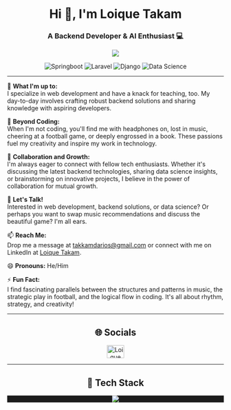 <h1 align="center">Hi 👋, I'm Loique Takam</h1>
<h3 align="center">A Backend Developer & AI Enthusiast 💻</h3>

<p align="center">
  <img src="https://readme-typing-svg.herokuapp.com?font=product+sans&amp;color=06ACBD&amp;center=true&amp;lines=%24%20sudo%20apt%20install%20brain&amp;duration=7000">
</p>

<p align="center">
  <img src="https://img.shields.io/badge/Springboot-6DB33F?style=for-the-badge&logo=springboot&logoColor=white" alt="Springboot">
  <img src="https://img.shields.io/badge/Laravel-FF2D20?style=for-the-badge&logo=laravel&logoColor=white" alt="Laravel">
  <img src="https://img.shields.io/badge/Django-092E20?style=for-the-badge&logo=django&logoColor=white" alt="Django">
  <img src="https://img.shields.io/badge/Data%20Science-4A90E2?style=for-the-badge&logo=data-science&logoColor=white" alt="Data Science">
</p>

---

🔭 **What I'm up to:**  
I specialize in web development and have a knack for teaching, too. My day-to-day involves crafting robust backend solutions and sharing knowledge with aspiring developers.

🌱 **Beyond Coding:**  
When I'm not coding, you'll find me with headphones on, lost in music, cheering at a football game, or deeply engrossed in a book. These passions fuel my creativity and inspire my work in technology.

👯 **Collaboration and Growth:**  
I'm always eager to connect with fellow tech enthusiasts. Whether it's discussing the latest backend technologies, sharing data science insights, or brainstorming on innovative projects, I believe in the power of collaboration for mutual growth.

💬 **Let's Talk!**  
Interested in web development, backend solutions, or data science? Or perhaps you want to swap music recommendations and discuss the beautiful game? I'm all ears.

📫 **Reach Me:**  
Drop me a message at takkamdarios@gmail.com or connect with me on LinkedIn at [Loique Takam](https://www.linkedin.com/in/loique-takam).

😄 **Pronouns:** He/Him

⚡ **Fun Fact:**  
I find fascinating parallels between the structures and patterns in music, the strategic play in football, and the logical flow in coding. It's all about rhythm, strategy, and creativity!

---

<h2 align="center">🌐 Socials</h2>
<p align="center">
  <a href="https://www.linkedin.com/in/loique-takam" target="blank"><img align="center" src="https://raw.githubusercontent.com/rahuldkjain/github-profile-readme-generator/master/src/images/icons/Social/linked-in-alt.svg" alt="Loique Takam's LinkedIn" height="30" width="40" /></a>
</p>

---

<h2 align="center">🚀 Tech Stack</h2>
<p align="center" style="background: #1c1c1c;">
  <img src="https://readme-typing-svg.herokuapp.com?font=product+sans&amp;color=06ACBD&amp;center=true&amp;lines=%24%20sudo%20apt%20install%20brain&amp;duration=7000">
</p>
